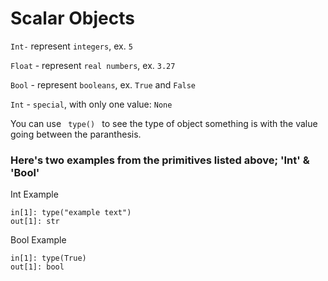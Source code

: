 # Scalar Objects

<code>Int-</code> represent <code>integers</code>, ex. <code>5</code> 

<code>Float</code> - represent <code>real numbers</code>, ex. <code>3.27</code>

<code>Bool</code> - represent <code>booleans</code>, ex. <code>True</code> and <code>False</code>

<code>Int</code> - <code>special</code>, with only one value: <code>None</code>

You can use <code> type() </code> to see the type of object something is with the value going between the paranthesis.

### Here's two examples from the primitives listed above; 'Int' & 'Bool'

Int Example

```
in[1]: type("example text")
out[1]: str
```

Bool Example

```
in[1]: type(True)
out[1]: bool
```

